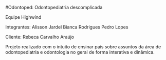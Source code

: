 #Odontoped: Odontopediatria descomplicada

Equipe Highwind

Integrantes:
Alisson Jardel
Bianca Rodrigues
Pedro Lopes

Cliente:
Rebeca Carvalho Araújo

Projeto realizado com o intuito de ensinar pais sobre assuntos da área de odontopediatria e odontologia no geral de forma interativa e dinâmica.
